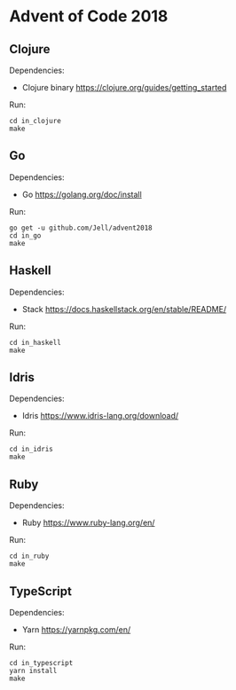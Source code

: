# Advent of Code 2018

## Clojure

Dependencies:

 * Clojure binary https://clojure.org/guides/getting_started

Run:

```
cd in_clojure
make
```

## Go

Dependencies:

 * Go https://golang.org/doc/install

Run:

```
go get -u github.com/Jell/advent2018
cd in_go
make
```

## Haskell

Dependencies:

 * Stack https://docs.haskellstack.org/en/stable/README/

Run:

```
cd in_haskell
make
```

## Idris

Dependencies:

 * Idris https://www.idris-lang.org/download/

Run:

```
cd in_idris
make
```

## Ruby

Dependencies:

 * Ruby https://www.ruby-lang.org/en/

Run:

```
cd in_ruby
make
```

## TypeScript

Dependencies:

 * Yarn https://yarnpkg.com/en/

Run:

```
cd in_typescript
yarn install
make
```
